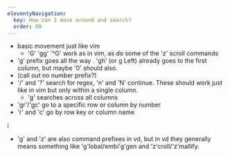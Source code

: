 ```yaml
---
eleventyNavigation:
  key: How can I move around and search?
  order: 99
---
```


- basic movement just like vim
  - 'G' 'gg' '^G' work as in vim, as do some of the 'z' scroll commands
- 'g' prefix goes all the way
.  'gh' (or g Left) already goes to the first column, but maybe '0' should also.
- (call out no number prefix?)
- '/' and '?' search for regex, 'n' and 'N' continue.  These should work just like in vim but only within a single column.
  - 'g' searches across all columns
- 'gr'/'gc' go to a specific row or column by number
- 'r' and 'c' go by row key or column name

i
  - 'g' and 'z' are also command prefixes in vd, but in vd they generally means something like 'g'lobal/embi'g'gen and 'z'croll/'z'mallify.  
